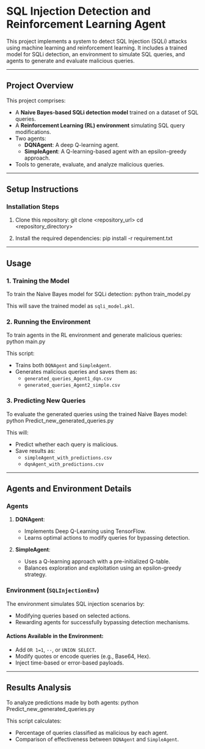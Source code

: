 # SQL Injection Detection and Reinforcement Learning Agent

This project implements a system to detect SQL Injection (SQLi) attacks using machine learning and reinforcement learning. It includes a trained model for SQLi detection, an environment to simulate SQL queries, and agents to generate and evaluate malicious queries.

---

## Project Overview
This project comprises:
- A **Naive Bayes-based SQLi detection model** trained on a dataset of SQL queries.
- A **Reinforcement Learning (RL) environment** simulating SQL query modifications.
- Two agents:
  - **DQNAgent**: A deep Q-learning agent.
  - **SimpleAgent**: A Q-learning-based agent with an epsilon-greedy approach.
- Tools to generate, evaluate, and analyze malicious queries.

---

## Setup Instructions

### Installation Steps
1. Clone this repository:
git clone <repository_url>
cd <repository_directory>

2. Install the required dependencies:
pip install -r requirement.txt


---

## Usage

### 1. Training the Model
To train the Naive Bayes model for SQLi detection:
python train_model.py

This will save the trained model as `sqli_model.pkl`.

### 2. Running the Environment
To train agents in the RL environment and generate malicious queries:
python main.py

This script:
- Trains both `DQNAgent` and `SimpleAgent`.
- Generates malicious queries and saves them as:
  - `generated_queries_Agent1_dqn.csv`
  - `generated_queries_Agent2_simple.csv`

### 3. Predicting New Queries
To evaluate the generated queries using the trained Naive Bayes model:
python Predict_new_generated_queries.py

This will:
- Predict whether each query is malicious.
- Save results as:
  - `simpleAgent_with_predictions.csv`
  - `dqnAgent_with_predictions.csv`

---

## Agents and Environment Details

### Agents
1. **DQNAgent**:
   - Implements Deep Q-Learning using TensorFlow.
   - Learns optimal actions to modify queries for bypassing detection.

2. **SimpleAgent**:
   - Uses a Q-learning approach with a pre-initialized Q-table.
   - Balances exploration and exploitation using an epsilon-greedy strategy.

### Environment (`SQLInjectionEnv`)
The environment simulates SQL injection scenarios by:
- Modifying queries based on selected actions.
- Rewarding agents for successfully bypassing detection mechanisms.

#### Actions Available in the Environment:
- Add `OR 1=1`, `--`, or `UNION SELECT`.
- Modify quotes or encode queries (e.g., Base64, Hex).
- Inject time-based or error-based payloads.

---

## Results Analysis

To analyze predictions made by both agents:
python Predict_new_generated_queries.py

This script calculates:
- Percentage of queries classified as malicious by each agent.
- Comparison of effectiveness between `DQNAgent` and `SimpleAgent`.


